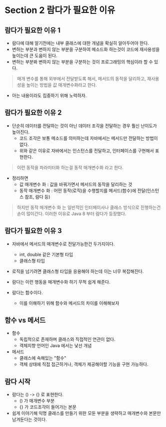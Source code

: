 # Section 2 람다가 필요한 이유

## 람다가 필요한 이유 1

- 람다에 대해 알기전에는 내부 클래스에 대한 개념을 확실히 알아두어야 한다.
- 변하는 부분과 변하지 않는 부분을 구분하여 메소드화 하는것이 코드에 재사용성을 높이는데 큰 도움이 된다.
- 변하는 부분봐 변하지 않는 부분을 구분하는 것이 프로그래밍의 핵심이라 할 수 있다.

> 매개 변수를 통해 외부에서 전달받도록 해서, 메서드의 동작을 달리하고, 재사용성을 높이는 방법을 값 매개변수화라고 한다.

- 아는 내용이라도 집중하기 위해 노력하자.

## 람다가 필요한 이유 2

- 단순히 데이터를 전달하는 것이 아닌 데이터 조각을 전달하는 경우 훨신 난이도가 높아진다.
    - 코드 조각은 보통 메소드를 의미하는데 자바에서는 메서드만 전달하는 방법이 없다.
    - 위와 같은 이유로 자바에서는 인스턴스를 전달하고, 인터페이스를 구현해서 표현한다.

> 이런 동작을 파라미터화 하는걸 동작 매개변수화 라고 한다.

- 정리하면
    - 값 매개변수 화 : 값을 바꿔가면서 메서드의 동작을 달리하는 것
    - 동작 매개변수 화 : 어떤 동작(로직)을 수행할지를 메서드(함수)에 전달(인스턴스 참조, 람다 등)

> 하지만 동작 매개변수 화 는 일반적인 인터페이사나 클래스 방식으로 진행하는건 손이 많이간다. 이러한 이유로 Java 8 부터 람다가 등장했다.

## 람다가 필요한 이유 3

- 자바에서 메서드의 매개변수로 전달가능한건 두가지이다.
    - int, double 같은 기본형 타입
    - 클래스형 타입

- 로직을 넘기려면 클래스형 타입을 응용해야 하는데 이는 너무 복잡해진다.
- 람다는 이런 행동을 매개변수화 하기 무척 쉽게 해준다.
- 람다는 함수이다.
    - 이를 이해하기 위해 함수와 메서드의 차이를 이해해보자

## 함수 vs 메서드

- 함수
    - 독립적으로 존재하며 클래스와 직접적인 연관이 없다.
    - 객체지향 언어인 Java 에서는 낯선 개념
- 메서드
    - 클래스에 속해있는 "함수"
    - 객체 상태에 직접 접근하거나, 객체가 제공해야할 기능을 구현 가능하다.

## 람다 시작

- 람다는 () -> {} 로 표현한다.
    - () 가 매개변수 부분
    - {} 가 코드조각이 들어가는 본문
- 쉽게 이야기해 익명 클래스를 만들기 위한 모둔 부분을 생략하고 매개변수와 본문만 남겨둔다는 것이다.